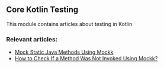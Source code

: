 ## Core Kotlin Testing

This module contains articles about testing in Kotlin

### Relevant articles:
- [Mock Static Java Methods Using Mockk]()
- [How to Check If a Method Was Not Invoked Using Mockk?]()